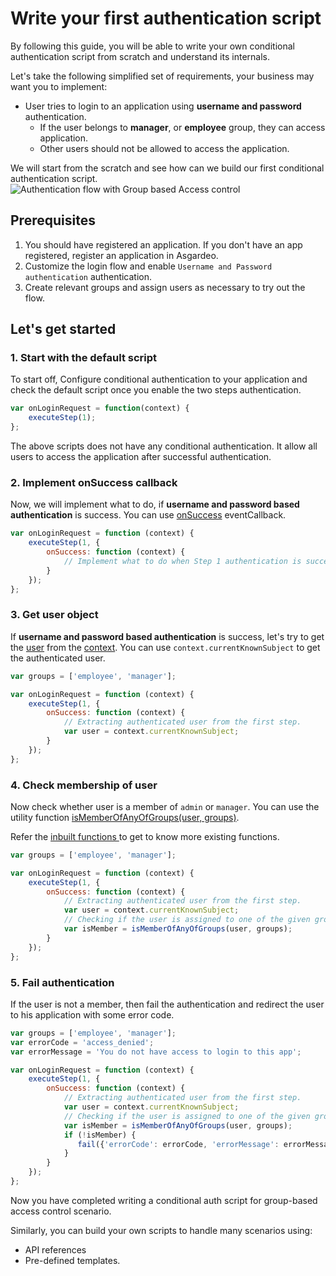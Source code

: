 # Write your first authentication script

By following this guide, you will be able to write your own conditional authentication script from scratch and understand its internals.

Let's take the following simplified set of requirements, your business may want you to implement:

- User tries to login to an application using **username and password** authentication.
  - If the user belongs to **manager**, or **employee** group, they can access application.
  - Other users should not be allowed to access the application.                                                           

We will start from the scratch and see how can we build our first conditional authentication script.
 <img class="borderless-img" :src="$withBase('/assets/img/guides/conditional-auth/conditional-auth-flow-diagram-condition-flow.png')" alt="Authentication flow with Group based Access control">

## Prerequisites
1. You should have registered an application. If you don't have an app registered, <a :href="$withBase('/guides/applications/')">register an application</a> in Asgardeo.
2. Customize the login flow and enable `Username and Password authentication` authentication.
3. Create relevant <a :href="$withBase('/guides/user-management/groups/')">groups</a> and assign users as necessary to try out the flow.

## Let's get started

### 1. Start with the default script

To start off, <a :href="$withBase('/guides/conditional-auth/configure-conditional-auth/')">Configure conditional authentication</a> to your application and check the default script once you enable the two steps authentication.

```js
var onLoginRequest = function(context) {
    executeStep(1);
};
```
The above scripts does not have any conditional authentication. It allow all users to access the application after successful authentication.

### 2. Implement onSuccess callback

Now, we will implement what to do, if  **username and password based authentication** is success. You can use <a href="../api-reference/#executestep">onSuccess</a> eventCallback.

```js
var onLoginRequest = function (context) {
    executeStep(1, {
        onSuccess: function (context) {
            // Implement what to do when Step 1 authentication is success.
        }
    });
};
```

### 3. Get user object

If **username and password based authentication** is success, let's try to get the <a href="../api-reference/#user">user</a> from the <a href="../api-reference/#context">context</a>. You can use `context.currentKnownSubject` to get the authenticated user.

```js
var groups = ['employee', 'manager'];

var onLoginRequest = function (context) {
    executeStep(1, {
        onSuccess: function (context) {
            // Extracting authenticated user from the first step.
            var user = context.currentKnownSubject;
        }
    });
};
```

### 4. Check membership of user

Now check whether user is a member of `admin` or `manager`. You can use the utility function <a href="../api-reference/#check-group-membership">isMemberOfAnyOfGroups(user, groups)</a>. 

Refer the <a href="../api-reference/#utility-functions"> inbuilt functions </a> to get to know more existing functions.

```js
var groups = ['employee', 'manager'];

var onLoginRequest = function (context) {
    executeStep(1, {
        onSuccess: function (context) {
            // Extracting authenticated user from the first step.
            var user = context.currentKnownSubject;
            // Checking if the user is assigned to one of the given groups.
            var isMember = isMemberOfAnyOfGroups(user, groups);           
        }
    });
};
```

### 5. Fail authentication

If the user is not a member, then fail the authentication and redirect the user to his application with some error code.

```js
var groups = ['employee', 'manager'];
var errorCode = 'access_denied';
var errorMessage = 'You do not have access to login to this app';

var onLoginRequest = function (context) {
    executeStep(1, {
        onSuccess: function (context) {
            // Extracting authenticated user from the first step.
            var user = context.currentKnownSubject;
            // Checking if the user is assigned to one of the given groups.
            var isMember = isMemberOfAnyOfGroups(user, groups);
            if (!isMember) {
               fail({'errorCode': errorCode, 'errorMessage': errorMessage});
            }  
        }
    });
};
```

Now you have completed writing a conditional auth script for group-based access control scenario.

Similarly, you can build your own scripts to handle many scenarios using:
 - <a :href="$withBase('/guides/conditional-auth/api-reference')">API references</a>
 - <a :href="$withBase('/guides/conditional-auth/predefined-templates')">Pre-defined templates</a>.
